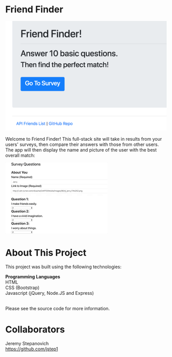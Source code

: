 # Friend Finder

<img src = "images/home.png" style="height='50%'; width='50%'">

Welcome to Friend Finder! This full-stack site will take in results from your users' surveys, then compare their answers with those from other users. The app will then display the name and picture of the user with the best overall match:

![survey](images/survey.gif)

# About This Project

This project was built using the following technologies:

<b>Programming Languages</b><br>
HTML<br>
CSS (Bootstrap)<br>
Javascript (jQuery, Node.JS and Express)<br>
<br>

Please see the source code for more information.

# Collaborators

Jeremy Stepanovich<br>
https://github.com/jstep1<br>
<br>